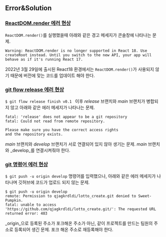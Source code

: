 ## Error&Solution

### [ReactDOM.render 에러 현상](https://velog.io/@sweet_pumpkin/Error-ReactDOM.render%EB%8A%94-React18%EC%97%90%EC%84%9C-%EC%A7%80%EC%9B%90%EB%90%98%EC%A7%80-%EC%95%8A%EC%8A%B5%EB%8B%88%EB%8B%A4)
`ReactDOM.render()`를 실행했을때 아래와 같은 경고 메세지가 콘솔창에 나타나는 문제.
```
Warning: ReactDOM.render is no longer supported in React 18. Use createRoot instead. Until you switch to the new API, your app will behave as if it's running React 17.
```
2022년 3월 29일에 출시된 React18 환경에서는 `ReactDOM.render()`가 사용되지 않기 때문에 버전에 맞는 코드를 업데이트 해야 한다.

### [git flow release 에러 현상](https://velog.io/@sweet_pumpkin/Error-%EB%8B%BF%EC%9D%84%EB%93%AF-%EB%A7%90%EB%93%AF-%EB%8B%BF%EC%A7%80-%EC%95%8A%EB%8A%94-%EB%B8%8C%EB%9E%9C%EC%B9%98...-%EC%96%B4%EB%94%94%EC%84%9C%EB%B6%80%ED%84%B0-%EC%9E%98%EB%AA%BB%EB%90%9C-%EA%B2%83%EC%9D%B8%EA%B0%80)
`$ git flow release finish v0.1 ` 이후 _release_ 브랜치와 _main_ 브랜치가 병합되지 않고 아래와 같은 에러 메세지가 나타나는 문제.
```
fatal: 'release' does not appear to be a git repository
fatal: Could not read from remote repository.

Please make sure you have the correct access rights
and the repository exists.
```
_main_ 브랜치와 _develop_ 브랜치가 서로 연결되어 있지 않아 생기는 문제. _main_ 브랜치와 _develop_를 연결시켜줘야 한다.

### [git 명령어 에러 현상](https://velog.io/@sweet_pumpkin/Error-Git-push-%EA%B1%B0%EC%A0%88-%ED%95%B4%EA%B2%B0)
`$ git push -u origin develop` 명령어를 입력했으나, 아래와 같은 에러 메세지가 나타나며 깃허브에 코드가 업로드 되지 않는 문제.
```
$ git push -u origin develop
remote: Permission to qjagkrdldi/lotto_create.git denied to Sweet-Pumpkin.
fatal: unable to access 'https://github.com/qjagkrdldi/lotto_create.git/': The requested URL returned error: 403
```
_origin_으로 등록된 주소가 포크해온 주소가 아닌, 같이 프로젝트를 만드는 팀원의 주소로 등록되어 생긴 문제. 포크 해온 주소로 재등록해야 한다.
